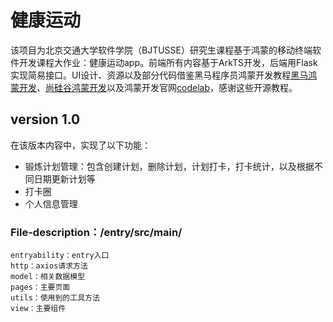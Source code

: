 # 健康运动

该项目为北京交通大学软件学院（BJTUSSE）研究生课程基于鸿蒙的移动终端软件开发课程大作业：健康运动app。前端所有内容基于ArkTS开发，后端用Flask实现简易接口。UI设计、资源以及部分代码借鉴黑马程序员鸿蒙开发教程[黑马鸿蒙开发](https://www.bilibili.com/video/BV1Sa4y1Z7B1?p=1&vd_source=557f72c892fd31c3dd5c8cd47d01692d)、[尚硅谷鸿蒙开发](https://www.bilibili.com/video/BV1Ti4y1s79B?p=1&vd_source=557f72c892fd31c3dd5c8cd47d01692d)以及鸿蒙开发官网[codelab](https://developer.huawei.com/consumer/cn/doc/harmonyos-guides-V2/codelabs-0000001443855957-V2)，感谢这些开源教程。

## version 1.0

在该版本内容中，实现了以下功能：

- 锻炼计划管理：包含创建计划，删除计划，计划打卡，打卡统计，以及根据不同日期更新计划等
- 打卡圈
- 个人信息管理

### File-description：/entry/src/main/

```shell
entryability：entry入口
http：axios请求方法
model：相关数据模型
pages：主要页面
utils：使用到的工具方法
view：主要组件
```

